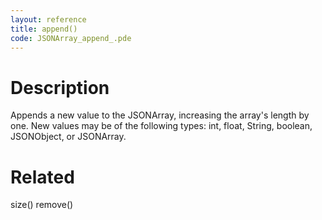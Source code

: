 ```yaml
---
layout: reference
title: append()
code: JSONArray_append_.pde
---
```


# Description

Appends a new value to the JSONArray, increasing the array's length by one. New values may be of the following types: int, float, String, boolean, JSONObject, or JSONArray.

# Related

size()
remove()
